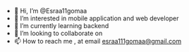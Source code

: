- 👋 Hi, I’m @Esraa11gomaa
- 👀 I’m interested in mobile application and web developer 
- 🌱 I’m currently learning backend
- 💞️ I’m looking to collaborate on
- 📫 How to reach me , at email esraa111gomaa@gmail.com

<!---
Esraa11gomaa/Esraa11gomaa is a ✨ special ✨ repository because its `README.md` (this file) appears on your GitHub profile.
You can click the Preview link to take a look at your changes.
--->
